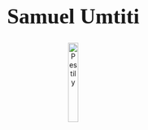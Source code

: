 <h1 style="font-family:Brush Script MT; font-size:300%;" align="center" > <b> Samuel Umtiti </b></h1>

<div align="center">
     <img    src="https://yt3.ggpht.com/ytc/AKedOLRr6_Q8yPyhMO_t8BaPUFh7S-Thuwhe6j8_Gfha5w=s900-c-k-c0x00ffffff-no-rj"
            title="Pestily"
            width="20%"
            height="20%"
            />
</div>
